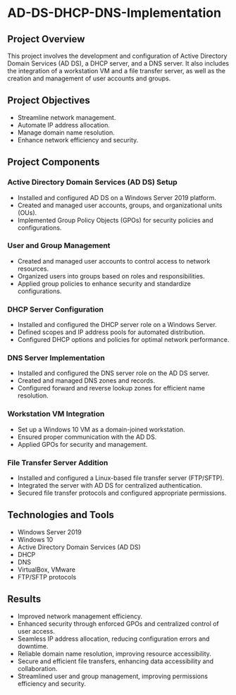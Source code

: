# AD-DS-DHCP-DNS-Implementation

## Project Overview
This project involves the development and configuration of Active Directory Domain Services (AD DS), a DHCP server, and a DNS server. It also includes the integration of a workstation VM and a file transfer server, as well as the creation and management of user accounts and groups.

## Project Objectives
- Streamline network management.
- Automate IP address allocation.
- Manage domain name resolution.
- Enhance network efficiency and security.

## Project Components
### Active Directory Domain Services (AD DS) Setup
- Installed and configured AD DS on a Windows Server 2019 platform.
- Created and managed user accounts, groups, and organizational units (OUs).
- Implemented Group Policy Objects (GPOs) for security policies and configurations.

### User and Group Management
- Created and managed user accounts to control access to network resources.
- Organized users into groups based on roles and responsibilities.
- Applied group policies to enhance security and standardize configurations.

### DHCP Server Configuration
- Installed and configured the DHCP server role on a Windows Server.
- Defined scopes and IP address pools for automated distribution.
- Configured DHCP options and policies for optimal network performance.

### DNS Server Implementation
- Installed and configured the DNS server role on the AD DS server.
- Created and managed DNS zones and records.
- Configured forward and reverse lookup zones for efficient name resolution.

### Workstation VM Integration
- Set up a Windows 10 VM as a domain-joined workstation.
- Ensured proper communication with the AD DS.
- Applied GPOs for security and management.

### File Transfer Server Addition
- Installed and configured a Linux-based file transfer server (FTP/SFTP).
- Integrated the server with AD DS for centralized authentication.
- Secured file transfer protocols and configured appropriate permissions.

## Technologies and Tools
- Windows Server 2019
- Windows 10
- Active Directory Domain Services (AD DS)
- DHCP
- DNS
- VirtualBox, VMware
- FTP/SFTP protocols

## Results
- Improved network management efficiency.
- Enhanced security through enforced GPOs and centralized control of user access.
- Seamless IP address allocation, reducing configuration errors and downtime.
- Reliable domain name resolution, improving resource accessibility.
- Secure and efficient file transfers, enhancing data accessibility and collaboration.
- Streamlined user and group management, improving permissions efficiency and security.
